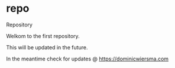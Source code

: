 # repo
Repository

Welkom to the first repository.

This will be updated in the future.

In the meantime check for updates @ https://dominicwiersma.com
